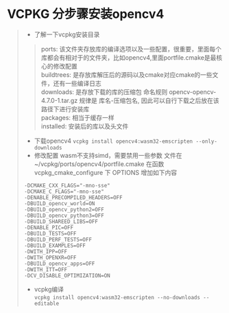 # VCPKG 分步骤安装opencv4

> * 了解一下vcpkg安装目录
>> ports: 该文件夹存放库的编译选项以及一些配置，很重要，里面每个库都会有相对于的文件夹，比如opencv4,里面portfile.cmake是最核心的修改配置   
>> buildtrees: 是存放库解压后的源码以及cmake对应cmake的一些文件，还有一些编译日志   
>> downloads: 是存放下载的库的压缩包 命名规则 opencv-opencv-4.7.0-1.tar.gz   规律是 库名-压缩包名, 因此可以自行下载之后放在该路径下进行安装库   
>> packages: 相当于缓存一样   
>> installed: 安装后的库以及头文件    
> * 下载opencv4
> `vcpkg install opencv4:wasm32-emscripten --only-downloads`
> * 修改配置 wasm不支持simd，需要禁用一些参数 文件在 ~/vcpkg/ports/opencv4/portfile.cmake   在函数 vcpkg_cmake_configure 下 OPTIONS 增加如下内容
> ```
> -DCMAKE_CXX_FLAGS="-mno-sse"
> -DCMAKE_C_FLAGS="-mno-sse"
> -DENABLE_PRECOMPILED_HEADERS=OFF
> -DBUILD_opencv_world=ON
> -DBUILD_opencv_python2=OFF
> -DBUILD_opencv_python3=OFF
> -DBUILD_SHAREED_LIBS=OFF
> -DENABLE_PIC=OFF
> -DBUILD_TESTS=OFF
> -DBUILD_PERF_TESTS=OFF
> -DBUILD_EXAMPLES=OFF
> -DWITH_IPP=OFF
> -DWITH_OPENXR=OFF
> -DBUILD_opencv_apps=OFF
> -DWITH_ITT=OFF
> -DCV_DISABLE_OPTIMIZATION=ON
> ```
> * vcpkg编译  
> `vcpkg install opencv4:wasm32-emscripten --no-downloads --editable`
